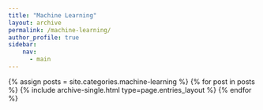 ```yaml
---
title: "Machine Learning"
layout: archive
permalink: /machine-learning/
author_profile: true
sidebar:
    nav:
      - main
---
```


{% assign posts = site.categories.machine-learning %}
{% for post in posts %} 
  {% include archive-single.html type=page.entries_layout %} 
{% endfor %}
